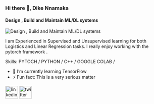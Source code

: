 

<!--
**Nnamaka/Nnamaka** is a ✨ _special_ ✨ repository because its `README.md` (this file) appears on your GitHub profile.

Here are some ideas to get you started:

- 🔭 I’m currently working on ...
- 🌱 I’m currently learning ...
- 👯 I’m looking to collaborate on ...
- 🤔 I’m looking for help with ...
- 💬 Ask me about ...
- 📫 How to reach me: ...
- 😄 Pronouns: ...
- ⚡ Fun fact: ...
-->
### Hi there 👋, Dike Nnamaka
#### Design , Build and Maintain ML/DL systems
![Design , Build and Maintain ML/DL systems](https://media-exp1.licdn.com/dms/image/C4E16AQENEtjIEH8RQA/profile-displaybackgroundimage-shrink_200_800/0/1607156976198?e=1612396800&v=beta&t=6bfR_6YwdBJ5WTKgzay4r3fwAZZwG96vBPjidJeYk74)

I am Experienced in Supervised and Unsupervised learning for both Logistics and Linear Regression tasks. I really enjoy working with the pytorch framework . 

Skills: PYTOCH / PYTHON / C++ / GOOGLE COLAB /

- 🌱 I’m currently learning TensorFlow 
- ⚡ Fun fact: This is a very serious matter 


[<img src='https://cdn.jsdelivr.net/npm/simple-icons@3.0.1/icons/linkedin.svg' alt='linkedin' height='40'>](https://www.linkedin.com/in/www.linkedin.com/in/dike-nnamaka-2729951a4/)  [<img src='https://cdn.jsdelivr.net/npm/simple-icons@3.0.1/icons/twitter.svg' alt='twitter' height='40'>](https://twitter.com/@DNnamaka)  





